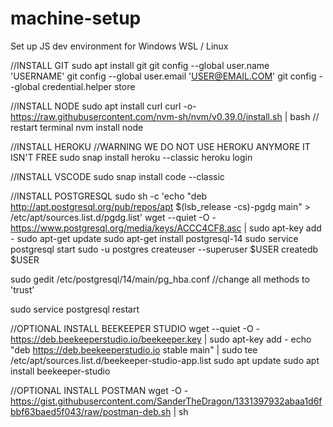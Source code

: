 # machine-setup
Set up JS dev environment for Windows WSL / Linux

//INSTALL GIT
sudo apt install git
git config --global user.name 'USERNAME'
git config --global user.email 'USER@EMAIL.COM'
git config --global credential.helper store


//INSTALL NODE
sudo apt install curl
curl -o- https://raw.githubusercontent.com/nvm-sh/nvm/v0.39.0/install.sh | bash
    // restart terminal
nvm install node


//INSTALL HEROKU
//WARNING WE DO NOT USE HEROKU ANYMORE IT ISN'T FREE
sudo snap install heroku --classic
heroku login


//INSTALL VSCODE
sudo snap install code --classic


//INSTALL POSTGRESQL
sudo sh -c 'echo "deb http://apt.postgresql.org/pub/repos/apt $(lsb_release -cs)-pgdg main" > /etc/apt/sources.list.d/pgdg.list'
wget --quiet -O - https://www.postgresql.org/media/keys/ACCC4CF8.asc | sudo apt-key add -
sudo apt-get update
sudo apt-get install postgresql-14
sudo service postgresql start
sudo -u postgres createuser --superuser $USER
createdb $USER

sudo gedit /etc/postgresql/14/main/pg_hba.conf
    //change all methods to 'trust'

sudo service postgresql restart

//OPTIONAL INSTALL BEEKEEPER STUDIO
wget --quiet -O - https://deb.beekeeperstudio.io/beekeeper.key | sudo apt-key add -
echo "deb https://deb.beekeeperstudio.io stable main" | sudo tee /etc/apt/sources.list.d/beekeeper-studio-app.list
sudo apt update
sudo apt install beekeeper-studio


//OPTIONAL INSTALL POSTMAN
wget -O - https://gist.githubusercontent.com/SanderTheDragon/1331397932abaa1d6fbbf63baed5f043/raw/postman-deb.sh | sh
